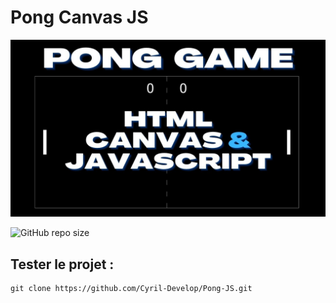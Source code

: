 # Pong Canvas JS

![screenshot homepage](/img/screenshot.jpg)

![GitHub repo size](https://img.shields.io/github/repo-size/Cyril-Develop/Pong-JS?style=for-the-badge)

## Tester le projet :

```terminal
git clone https://github.com/Cyril-Develop/Pong-JS.git
